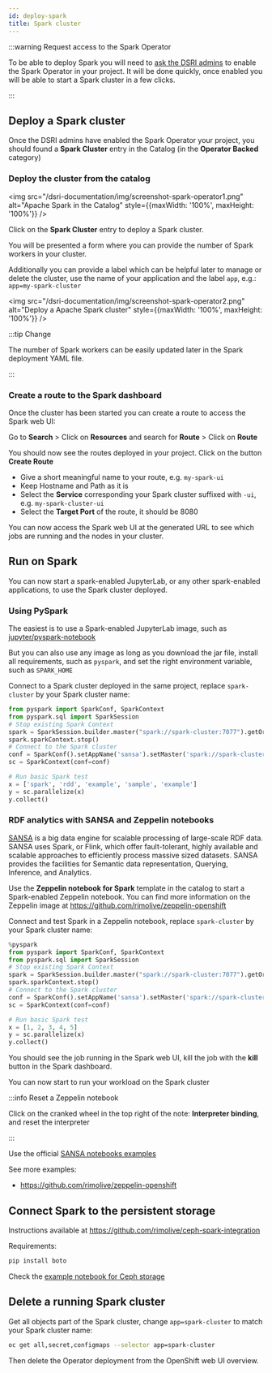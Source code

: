 ```yaml
---
id: deploy-spark
title: Spark cluster
---
```


:::warning Request access to the Spark Operator

To be able to deploy Spark you will need to [ask the DSRI admins](/dsri-documentation/help) to enable the Spark Operator in your project. It will be done quickly, once enabled you will be able to start a Spark cluster in a few clicks.

:::

## Deploy a Spark cluster

Once the DSRI admins have enabled the Spark Operator your project, you should found a **Spark Cluster** entry in the Catalog (in the **Operator Backed** category)

### Deploy the cluster from the catalog

<img src="/dsri-documentation/img/screenshot-spark-operator1.png" alt="Apache Spark in the Catalog" style={{maxWidth: '100%', maxHeight: '100%'}} />

Click on the **Spark Cluster** entry to deploy a Spark cluster.

You will be presented a form where you can provide the number of Spark workers in your cluster. 

Additionally you can provide a label which can be helpful later to manage or delete the cluster, use the name of your application and the label `app`, e.g.: `app=my-spark-cluster`

<img src="/dsri-documentation/img/screenshot-spark-operator2.png" alt="Deploy a Apache Spark cluster" style={{maxWidth: '100%', maxHeight: '100%'}} />

:::tip Change 

The number of Spark workers can be easily updated later in the Spark deployment YAML file.

:::

### Create a route to the Spark dashboard

Once the cluster has been started you can create a route to access the Spark web UI:

Go to **Search** > Click on **Resources** and search for **Route** > Click on **Route**

You should now see the routes deployed in your project. Click on the button **Create Route**

* Give a short meaningful name to your route, e.g. `my-spark-ui`
* Keep Hostname and Path as it is
* Select the **Service** corresponding your Spark cluster suffixed with `-ui`, e.g. `my-spark-cluster-ui`
* Select the **Target Port** of the route, it should be 8080

You can now access the Spark web UI at the generated URL to see which jobs are running and the nodes in your cluster.

## Run on Spark

You can now start a spark-enabled JupyterLab, or any other spark-enabled applications, to use the Spark cluster deployed.

### Using PySpark

The easiest is to use a Spark-enabled JupyterLab image, such as [jupyter/pyspark-notebook](https://github.com/jupyter/docker-stacks/tree/master/pyspark-notebook)

But you can also use any image as long as you download the jar file, install all requirements, such as `pyspark`, and set the right environment variable, such as `SPARK_HOME`

Connect to a Spark cluster deployed in the same project, replace `spark-cluster` by your Spark cluster name:

```python
from pyspark import SparkConf, SparkContext
from pyspark.sql import SparkSession
# Stop existing Spark Context
spark = SparkSession.builder.master("spark://spark-cluster:7077").getOrCreate()
spark.sparkContext.stop()
# Connect to the Spark cluster
conf = SparkConf().setAppName('sansa').setMaster('spark://spark-cluster:7077') 
sc = SparkContext(conf=conf)

# Run basic Spark test
x = ['spark', 'rdd', 'example', 'sample', 'example'] 
y = sc.parallelize(x)
y.collect()
```

### RDF analytics with SANSA and Zeppelin notebooks

[SANSA](http://sansa-stack.net) is a big data engine for scalable processing of large-scale RDF  data. SANSA uses Spark, or Flink, which offer fault-tolerant, highly  available and scalable approaches to efficiently process massive sized  datasets. SANSA provides the facilities for Semantic data  representation, Querying, Inference, and Analytics.

Use the **Zeppelin notebook for Spark** template in the catalog to start a Spark-enabled Zeppelin notebook. You can find more information on the Zeppelin image at https://github.com/rimolive/zeppelin-openshift

Connect and test Spark in a Zeppelin notebook, replace `spark-cluster` by your Spark cluster name:

```python
%pyspark
from pyspark import SparkConf, SparkContext
from pyspark.sql import SparkSession
# Stop existing Spark Context
spark = SparkSession.builder.master("spark://spark-cluster:7077").getOrCreate()
spark.sparkContext.stop()
# Connect to the Spark cluster
conf = SparkConf().setAppName('sansa').setMaster('spark://spark-cluster:7077') 
sc = SparkContext(conf=conf)

# Run basic Spark test
x = [1, 2, 3, 4, 5] 
y = sc.parallelize(x)
y.collect()
```

You should see the job running in the Spark web UI, kill the job with the **kill** button in the Spark dashboard.

You can now start to run your workload on the Spark cluster

:::info Reset a Zeppelin notebook

Click on the cranked wheel in the top right of the note: **Interpreter binding**, and reset the interpreter

:::

Use the official [SANSA notebooks examples](https://github.com/SANSA-Stack/SANSA-Notebooks/tree/stack-merge/sansa-notebooks)

See more examples:

* https://github.com/rimolive/zeppelin-openshift

## Connect Spark to the persistent storage

Instructions available at https://github.com/rimolive/ceph-spark-integration

Requirements:

```bash
pip install boto
```

Check the [example notebook for Ceph storage](https://github.com/rimolive/ceph-spark-integration/blob/master/notebooks/ceph-example.ipynb)

## Delete a running Spark cluster

Get all objects part of the Spark cluster, change `app=spark-cluster` to match your Spark cluster name:

```bash
oc get all,secret,configmaps --selector app=spark-cluster
```

Then delete the Operator deployment from the OpenShift web UI overview.

